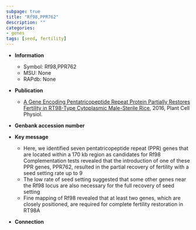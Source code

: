 ```yaml
---
subpage: true
title: "Rf98,PPR762"
description: ""
categories:
- genes
tags: [seed, fertility]
---
```


* **Information**  
    + Symbol: Rf98,PPR762  
    + MSU: None  
    + RAPdb: None  

* **Publication**  
    + [A Gene Encoding Pentatricopeptide Repeat Protein Partially Restores Fertility in RT98-Type Cytoplasmic Male-Sterile Rice](http://www.ncbi.nlm.nih.gov/pubmed?term=A+Gene+Encoding+Pentatricopeptide+Repeat+Protein+Partially+Restores+Fertility+in+RT98-Type+Cytoplasmic+Male-Sterile+Rice%5BTitle%5D), 2016, Plant Cell Physiol.

* **Genbank accession number**  

* **Key message**  
    + Here, we identified seven pentatricopeptide repeat (PPR) genes that are located within a 170 kb region as candidates for Rf98 Complementation tests revealed that the introduction of one of these PPR genes, PPR762, resulted in the partial recovery of fertility with a seed setting rate up to 9
    + The low rate of seed setting suggested that some other genes near the Rf98 locus are also necessary for the full recovery of seed setting
    + Fine mapping of Rf98 revealed that at least two genes, which are closely positioned, are required for complete fertility restoration in RT98A

* **Connection**  



